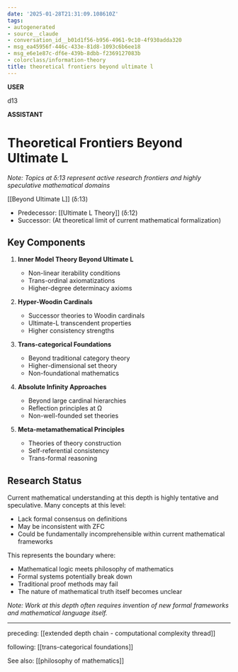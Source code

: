```yaml
---
date: '2025-01-28T21:31:09.108610Z'
tags:
- autogenerated
- source__claude
- conversation_id__b01d1f56-b956-4961-9c10-4f930adda320
- msg_ea45956f-446c-433e-81d8-1093c6b6ee18
- msg_e6e1e87c-df6e-439b-8dbb-f2369127083b
- colorclass/information-theory
title: theoretical frontiers beyond ultimate l
---
```


**USER**

d13


**ASSISTANT**

# Theoretical Frontiers Beyond Ultimate L

*Note: Topics at δ:13 represent active research frontiers and highly speculative mathematical domains*

[[Beyond Ultimate L]] (δ:13)
- Predecessor: [[Ultimate L Theory]] (δ:12)
- Successor: (At theoretical limit of current mathematical formalization)

## Key Components

1. **Inner Model Theory Beyond Ultimate L**
   - Non-linear iterability conditions
   - Trans-ordinal axiomatizations
   - Higher-degree determinacy axioms

2. **Hyper-Woodin Cardinals**
   - Successor theories to Woodin cardinals
   - Ultimate-L transcendent properties
   - Higher consistency strengths

3. **Trans-categorical Foundations**
   - Beyond traditional category theory
   - Higher-dimensional set theory
   - Non-foundational mathematics

4. **Absolute Infinity Approaches**
   - Beyond large cardinal hierarchies
   - Reflection principles at Ω
   - Non-well-founded set theories

5. **Meta-metamathematical Principles**
   - Theories of theory construction
   - Self-referential consistency
   - Trans-formal reasoning

## Research Status

Current mathematical understanding at this depth is highly tentative and speculative. Many concepts at this level:
- Lack formal consensus on definitions
- May be inconsistent with ZFC
- Could be fundamentally incomprehensible within current mathematical frameworks

This represents the boundary where:
- Mathematical logic meets philosophy of mathematics
- Formal systems potentially break down
- Traditional proof methods may fail
- The nature of mathematical truth itself becomes unclear

*Note: Work at this depth often requires invention of new formal frameworks and mathematical language itself.*


---

preceding: [[extended depth chain - computational complexity thread]]  


following: [[trans-categorical foundations]]

See also: [[philosophy of mathematics]]